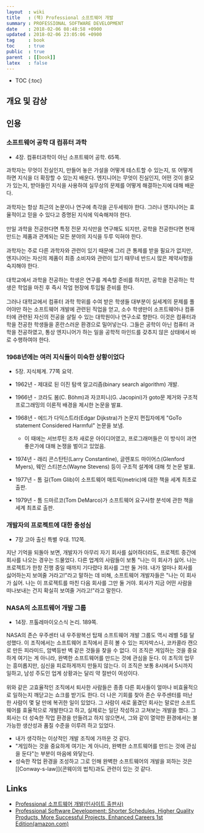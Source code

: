 ```yaml
---
layout  : wiki
title   : (책) Professional 소프트웨어 개발
summary : PROFESSIONAL SOFTWARE DEVELOPMENT
date    : 2018-02-06 08:48:58 +0900
updated : 2018-02-06 23:05:06 +0900
tag     : book
toc     : true
public  : true
parent  : [[book]]
latex   : false
---
```

* TOC
{:toc}

## 개요 및 감상


## 인용

### 소프트웨어 공학 대 컴퓨터 과학

* 4장. 컴퓨터과학이 아닌 소프트웨어 공학. 65쪽.

>
과학자는 무엇이 진실인지, 만들어 놓은 가설을 어떻게 테스트할 수 있는지,
또 어떻게 하면 지식을 더 확장할 수 있는지 배운다.
엔지니어는 무엇이 진실인지, 어떤 것이 쓸모가 있는지,
받아들인 지식을 사용하여 실무상의 문제를 어떻게 해결하는지에 대해 배운다.
<br /> <br />
과학자는 항상 최근의 논문이나 연구에 촉각을 곤두세워야 한다.
그러나 엔지니어는 효율적이고 믿을 수 있다고 증명된 지식에 익숙해져야 한다.
<br /> <br />
만일 과학을 전공한다면 특정 전문 지식만을 연구해도 되지만,
공학을 전공한다면 현재 만드는 제품과 관계되는 모든 분야의 지식을 두루 익혀야 한다.
<br /> <br />
과학자는 주로 다른 과학자와 관련이 있기 때문에 그리 큰 통제를 받을 필요가 없지만,
엔지니어는 자신의 제품이 최종 소비자와 관련이 있기 때무네 반드시 많은 제약사항을 숙지해야 한다.
<br /> <br />
대학교에서 과학을 전공하는 학생은 연구를 계속할 준비를 하지만,
공학을 전공하는 학생은 학업을 마친 후 즉시 작업 현장에 투입될 준비를 한다.
<br /> <br />
그러나 대학교에서 컴퓨터 과학 학위를 수여 받은 학생들 대부분이 실세계의 문제를 풀어야만 하는 소프트웨어 개발에 관련된 직업을 얻고,
소수 학생만이 소프트웨어나 컴퓨터에 관련된 자신의 전공을 살릴 수 있는 대학원이나 연구소로 향한다.
이것은 컴퓨터과학을 전공한 학생들을 혼란스러운 환경으로 밀어넣는다.
그들은 공학이 아닌 컴퓨터 과학을 전공하였고, 통상 엔지니어가 하는 일을 공학적 마인드를 갖추지 않은 상태에서 바로 수행하여야 한다.

### 1968년에는 여러 지식들이 미숙한 상황이었다

* 5장. 지식체계. 77쪽 요약.

* 1962년 - 제대로 된 이진 탐색 알고리즘(binary search algorithm) 개발.
* 1966년 - 코라도 봄(C. Böhm)과 자코피니(G. Jacopini)가 goto문 제거와 구조적 프로그래밍의 이론적 배경을 제시한 논문을 발표.
* 1968년 - 에드가 다익스트라(Edgar Dijkstra)가 논문지 편집자에게 "GoTo statement Considered Harmful" 논문을 보냄.
    * 이 때에는 서브루틴 조차 새로운 아이디어였고, 프로그래머들은 이 방식이 과연 좋은가에 대해 논쟁을 벌이고 있었음.
* 1974년 - 래리 콘스탄틴(Larry Constantine), 글렌포드 마이어스(Glenford Myers), 웨인 스티븐스(Wayne Stevens) 등이 구조적 설계에 대해 첫 논문 발표.
* 1977년 - 톰 길(Tom Glib)이 소프트웨어 매트릭(metric)에 대한 책을 세계 최초로 출판.
* 1979년 - 톰 드마르코(Tom DeMarco)가 소프트웨어 요구사항 분석에 관한 책을 세계 최초로 출판.

### 개발자의 프로젝트에 대한 충성심

* 7장 고아 출신 특별 우대. 112쪽.

>
지난 기억을 되돌아 보면, 개발자가 아무리 자기 회사를 싫어하더라도, 프로젝트 중간에 회사를 나오는 경우는 드물었다.
다른 업계의 사람들이 보통 "나는 이 회사가 싫어. 나는 프로젝트가 한창 진행 중일 때까지 기다렸다 회사를 그만 둘 거야.
내가 얼마나 회사를 싫어하는지 보여줄 거라고!"라고 말하는 데 비해,
소프트웨어 개발자들은 "나는 이 회사가 싫어. 나는 이 프로젝트를 마친 다음 회사를 그만 둘 거야.
회사가 지금 어떤 사람을 떠나보내는 건지 확실히 보여줄 거라고!"라고 말한다.

### NASA의 소프트웨어 개발 그룹

* 14장. 프톨레마이오스식 논리. 189쪽.

>
NASA의 존슨 우주센터 내 우주왕복선 탑재 소프트웨어 개발 그룹도 역시 레벨 5를 달성했다.
이 조직에서는 소프트웨어 조직에서 흔히 볼 수 있는 피자박스나, 코카콜라 캔으로 만든 피라미드, 암벽등반 벽 같은 것들을 찾을 수 없다.
이 조직은 게임하는 것을 중요하게 여기는 게 아니라, 완벽한 소프트웨어를 만드는 것에 관심을 둔다.
이 조직의 업무는 흥미롭지만, 심신을 피로하게까지 만들지 않는다.
이 조직은 보통 8시에서 5시까지 일하고, 남성 주도인 업계 상황과는 달리 약 절반이 여성이다.
<br /> <br />
위와 같은 고효율적인 조직에서 퇴사한 사람들은 종종 다른 회사들이 얼마나 비효율적으로 일하는지 깨닫고는 쇼크를 받기도 한다.
더 나은 기회를 찾아 존슨 우주센터를 떠난 한 사람이 몇 달 만에 복귀한 일이 있었다.
그 사람이 새로 옮겼던 회사는 말로만 소프트웨어를 효율적으로 개발한다고 하고,
실제로는 일단 작성하고 고쳐보는 개발을 했다.
그 회사는 더 성숙한 작업 환경을 만들려고 하지 않으면서, 그와 같이 열악한 환경에서는 불가능한 생산성과 품질 수준을 이루려 하고 있었다.

* 내가 생각하는 이상적인 개발 조직에 가까운 것 같다.
* "게임하는 것을 중요하게 여기는 게 아니라, 완벽한 소프트웨어를 만드는 것에 관심을 둔다"는 부분이 마음에 와닿는다.
* 성숙한 작업 환경을 조성하고 그로 인해 완벽한 소프트웨어의 개발을 꾀하는 것은 [[Conway-s-law]]{콘웨이의 법칙}과도 관련이 있는 것 같다.



## Links

* [Professional 소프트웨어 개발(인사이트 출판사)](http://www.insightbook.co.kr/book/individual/professional-%EC%86%8C%ED%94%84%ED%8A%B8%EC%9B%A8%EC%96%B4-%EA%B0%9C%EB%B0%9C )
* [Professional Software Development: Shorter Schedules, Higher Quality Products, More Successful Projects, Enhanced Careers 1st Edition(amazon.com)](https://www.amazon.com/Professional-Software-Development-Schedules-Successful/dp/0321193679/ref=sr_1_1?ie=UTF8&s=books&qid=1229477871&sr=1-1 )
